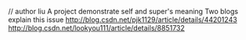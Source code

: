 // author liu
A project demonstrate self and super's meaning
Two blogs explain this issue
	http://blog.csdn.net/pjk1129/article/details/44201243
	http://blog.csdn.net/lookyou111/article/details/8851732
